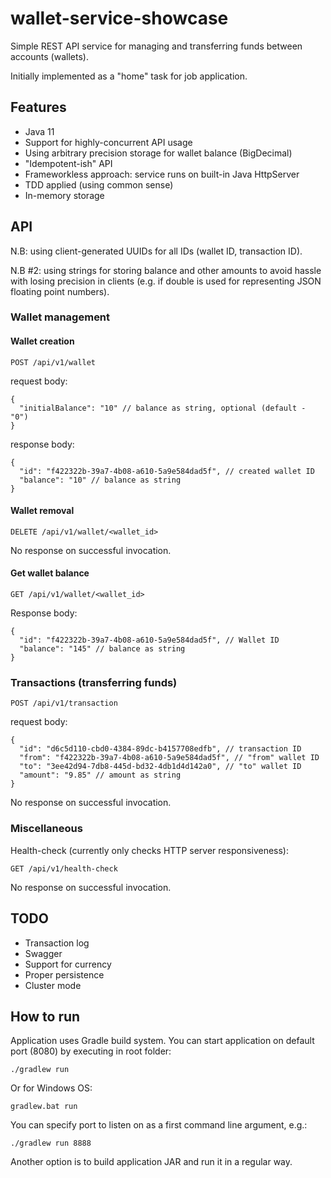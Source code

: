 # wallet-service-showcase

Simple REST API service for managing and transferring funds between accounts (wallets).

Initially implemented as a "home" task for job application.

## Features

- Java 11
- Support for highly-concurrent API usage
- Using arbitrary precision storage for wallet balance (BigDecimal)
- "Idempotent-ish" API
- Frameworkless approach: service runs on built-in Java HttpServer
- TDD applied (using common sense)
- In-memory storage

## API

N.B: using client-generated UUIDs for all IDs (wallet ID, transaction ID).

N.B #2: using strings for storing balance and other amounts to avoid hassle with losing precision
in clients (e.g. if double is used for representing JSON floating point numbers). 

### Wallet management

#### Wallet creation

```
POST /api/v1/wallet
```

request body:

```
{
  "initialBalance": "10" // balance as string, optional (default - "0")
}
```

response body:

```
{
  "id": "f422322b-39a7-4b08-a610-5a9e584dad5f", // created wallet ID
  "balance": "10" // balance as string
}
```

#### Wallet removal

```
DELETE /api/v1/wallet/<wallet_id>
```

No response on successful invocation.

#### Get wallet balance

```
GET /api/v1/wallet/<wallet_id>
```

Response body:

```
{
  "id": "f422322b-39a7-4b08-a610-5a9e584dad5f", // Wallet ID
  "balance": "145" // balance as string
}
```

### Transactions (transferring funds)

```
POST /api/v1/transaction
```

request body:

```
{
  "id": "d6c5d110-cbd0-4384-89dc-b4157708edfb", // transaction ID
  "from": "f422322b-39a7-4b08-a610-5a9e584dad5f", // "from" wallet ID
  "to": "3ee42d94-7db8-445d-bd32-4db1d4d142a0", // "to" wallet ID
  "amount": "9.85" // amount as string
}
```

No response on successful invocation.

### Miscellaneous

Health-check (currently only checks HTTP server responsiveness):

```
GET /api/v1/health-check
```

No response on successful invocation.

## TODO

- Transaction log
- Swagger
- Support for currency
- Proper persistence
- Cluster mode

## How to run

Application uses Gradle build system. You can start application on default port (8080) by executing in root folder:

```
./gradlew run
```

Or for Windows OS:

```
gradlew.bat run
```

You can specify port to listen on as a first command line argument, e.g.:

```
./gradlew run 8888
```

Another option is to build application JAR and run it in a regular way.